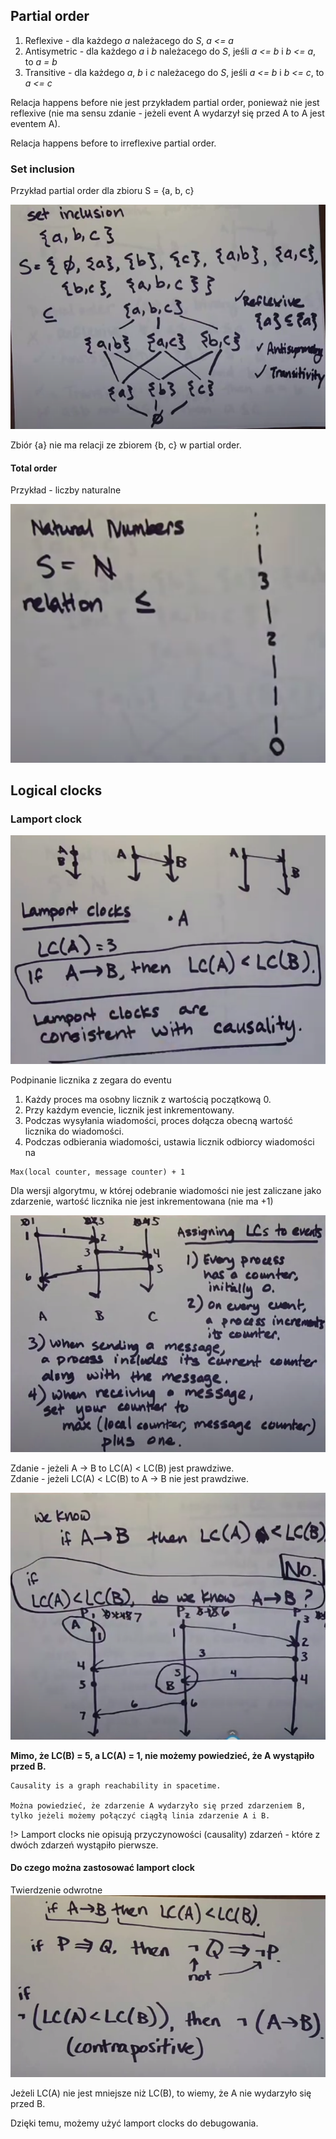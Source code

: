 ## Partial order

1. Reflexive - dla każdego <em>a</em> należacego do <em>S</em>, <em>a <= a</em>
2. Antisymetric - dla każdego <em>a</em> i <em>b</em> należacego do <em>S</em>, jeśli <em>a <= b</em> i <em>b <= a</em>, to <em>a = b</em>
3. Transitive - dla każdego <em>a</em>, <em>b</em> i <em>c</em> należacego do <em>S</em>, jeśli <em>a <= b</em> i <em>b <= c</em>, to <em>a <= c</em>

Relacja happens before nie jest przykładem partial order, ponieważ nie jest reflexive (nie ma sensu zdanie - jeżeli event A wydarzył się przed A to A jest eventem A).

Relacja happens before to irreflexive partial order.

### Set inclusion

Przykład partial order dla zbioru S = {a, b, c}

![alt_text](images/set_inclusion.png "image_tooltip")

Zbiór {a} nie ma relacji ze zbiorem {b, c} w partial order.

#### Total order

Przykład - liczby naturalne

![alt_text](images/total_order.png "image_tooltip")


## Logical clocks

### Lamport clock

![alt_text](images/lamport_clock.png "image_tooltip")

Podpinanie licznika z zegara do eventu

1. Każdy proces ma osobny licznik z wartością początkową 0.
2. Przy każdym evencie, licznik jest inkrementowany.
3. Podczas wysyłania wiadomości, proces dołącza obecną wartość licznika do wiadomości.
4. Podczas odbierania wiadomości, ustawia licznik odbiorcy wiadomości na 
```
Max(local counter, message counter) + 1
```
Dla wersji algorytmu, w której odebranie wiadomości nie jest zaliczane jako zdarzenie, wartość licznika nie jest inkrementowana (nie ma +1)

![alt_text](images/lamport_clock_algorithm.png "image_tooltip")

Zdanie - jeżeli A -> B to LC(A) < LC(B) jest prawdziwe.
</br>
Zdanie - jeżeli LC(A) < LC(B) to A -> B nie jest prawdziwe.

![alt_text](images/false_reverse_algorithm.png "image_tooltip")

**Mimo, że LC(B) = 5, a LC(A) = 1, nie możemy powiedzieć, że A wystąpiło przed B.**

```
Causality is a graph reachability in spacetime.

Można powiedzieć, że zdarzenie A wydarzyło się przed zdarzeniem B, tylko jeżeli możemy połączyć ciągłą linia zdarzenie A i B.
```

!> Lamport clocks nie opisują przyczynowości (causality) zdarzeń - które z dwóch zdarzeń wystąpiło pierwsze.

#### Do czego można zastosować lamport clock

Twierdzenie odwrotne
![alt_text](images/contrapositive.png "image_tooltip")

Jeżeli LC(A) nie jest mniejsze niż LC(B), to wiemy, że A nie wydarzyło się przed B.

Dzięki temu, możemy użyć lamport clocks do debugowania. 

